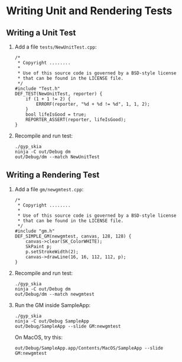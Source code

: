 Writing Unit and Rendering Tests
================================

Writing a Unit Test
-------------------

1.  Add a file `tests/NewUnitTest.cpp`:

    <!--?prettify lang=cc?-->

        /*
         * Copyright ........
         *
         * Use of this source code is governed by a BSD-style license
         * that can be found in the LICENSE file.
         */
        #include "Test.h"
        DEF_TEST(NewUnitTest, reporter) {
            if (1 + 1 != 2) {
                ERRORF(reporter, "%d + %d != %d", 1, 1, 2);
            }
            bool lifeIsGood = true;
            REPORTER_ASSERT(reporter, lifeIsGood);
        }

2.  Recompile and run test:

        ./gyp_skia
        ninja -C out/Debug dm
        out/Debug/dm --match NewUnitTest

Writing a Rendering Test
------------------------

1.  Add a file `gm/newgmtest.cpp`:

    <!--?prettify lang=cc?-->

        /*
         * Copyright ........
         *
         * Use of this source code is governed by a BSD-style license
         * that can be found in the LICENSE file.
         */
        #include "gm.h"
        DEF_SIMPLE_GM(newgmtest, canvas, 128, 128) {
            canvas->clear(SK_ColorWHITE);
            SkPaint p;
            p.setStrokeWidth(2);
            canvas->drawLine(16, 16, 112, 112, p);
        }

2.  Recompile and run test:

        ./gyp_skia
        ninja -C out/Debug dm
        out/Debug/dm --match newgmtest

3.  Run the GM inside SampleApp:

        ./gyp_skia
        ninja -C out/Debug SampleApp
        out/Debug/SampleApp --slide GM:newgmtest

    On MacOS, try this:

        out/Debug/SampleApp.app/Contents/MacOS/SampleApp --slide GM:newgmtest
